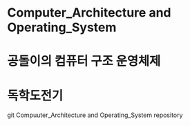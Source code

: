 # Computer_Architecture and Operating_System
# 공돌이의 컴퓨터 구조 운영체제 
# 독학도전기
git Compuuter_Architecture and Operating_System repository
